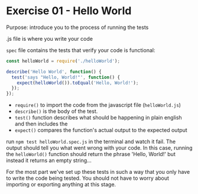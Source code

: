 # Exercise 01 - Hello World

Purpose: introduce you to the process of running the tests

.js file is where you write your code

`spec` file contains the tests that verify your code is functional:
```javascript
const helloWorld = require('./helloWorld');

describe('Hello World', function() {
  test('says "Hello, World!"', function() {
    expect(helloWorld()).toEqual('Hello, World!');
  });
});
```
- `require()` to import the code from the javascript file (`helloWorld.js`)
- `describe()` is the body of the test.   
- `test()` function describes what should be happening in plain english and then includes the
- `expect()` compares the function's actual output to the expected output

run `npm test helloWorld.spec.js` in the terminal and watch it fail.  The output should tell you what went wrong with your code.  In this case, running the `helloWorld()` function should return the phrase 'Hello, World!' but instead it returns an empty string...

For the most part we've set up these tests in such a way that you only have to write the code being tested.  You should not have to worry about importing or exporting anything at this stage.

